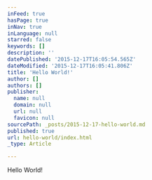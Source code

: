```yaml
---
inFeed: true
hasPage: true
inNav: true
inLanguage: null
starred: false
keywords: []
description: ''
datePublished: '2015-12-17T16:05:54.565Z'
dateModified: '2015-12-17T16:05:41.806Z'
title: 'Hello World!'
author: []
authors: []
publisher:
  name: null
  domain: null
  url: null
  favicon: null
sourcePath: _posts/2015-12-17-hello-world.md
published: true
url: hello-world/index.html
_type: Article

---
```

Hello World!